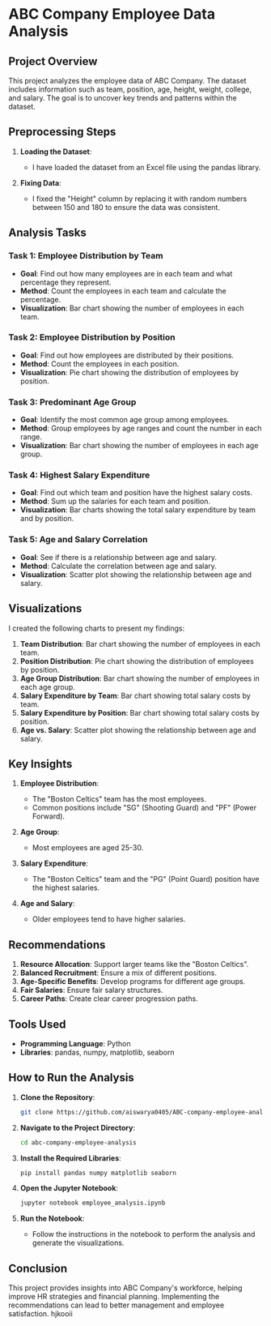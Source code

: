 # ABC Company Employee Data Analysis

## Project Overview

This project analyzes the employee data of ABC Company. The dataset includes information such as team, position, age, height, weight, college, and salary. The goal is to uncover key trends and patterns within the dataset.

## Preprocessing Steps

1. **Loading the Dataset**:
   - I have loaded the dataset from an Excel file using the pandas library.

2. **Fixing Data**:
   - I fixed the "Height" column by replacing it with random numbers between 150 and 180 to ensure the data was consistent.

## Analysis Tasks

### Task 1: Employee Distribution by Team

- **Goal**: Find out how many employees are in each team and what percentage they represent.
- **Method**: Count the employees in each team and calculate the percentage.
- **Visualization**: Bar chart showing the number of employees in each team.

### Task 2: Employee Distribution by Position

- **Goal**: Find out how employees are distributed by their positions.
- **Method**: Count the employees in each position.
- **Visualization**: Pie chart showing the distribution of employees by position.

### Task 3: Predominant Age Group

- **Goal**: Identify the most common age group among employees.
- **Method**: Group employees by age ranges and count the number in each range.
- **Visualization**: Bar chart showing the number of employees in each age group.

### Task 4: Highest Salary Expenditure

- **Goal**: Find out which team and position have the highest salary costs.
- **Method**: Sum up the salaries for each team and position.
- **Visualization**: Bar charts showing the total salary expenditure by team and by position.

### Task 5: Age and Salary Correlation

- **Goal**: See if there is a relationship between age and salary.
- **Method**: Calculate the correlation between age and salary.
- **Visualization**: Scatter plot showing the relationship between age and salary.

## Visualizations

I created the following charts to present my findings:

1. **Team Distribution**: Bar chart showing the number of employees in each team.
2. **Position Distribution**: Pie chart showing the distribution of employees by position.
3. **Age Group Distribution**: Bar chart showing the number of employees in each age group.
4. **Salary Expenditure by Team**: Bar chart showing total salary costs by team.
5. **Salary Expenditure by Position**: Bar chart showing total salary costs by position.
6. **Age vs. Salary**: Scatter plot showing the relationship between age and salary.

## Key Insights

1. **Employee Distribution**:
   - The "Boston Celtics" team has the most employees.
   - Common positions include "SG" (Shooting Guard) and "PF" (Power Forward).

2. **Age Group**:
   - Most employees are aged 25-30.

3. **Salary Expenditure**:
   - The "Boston Celtics" team and the "PG" (Point Guard) position have the highest salaries.

4. **Age and Salary**:
   - Older employees tend to have higher salaries.

## Recommendations

1. **Resource Allocation**: Support larger teams like the "Boston Celtics".
2. **Balanced Recruitment**: Ensure a mix of different positions.
3. **Age-Specific Benefits**: Develop programs for different age groups.
4. **Fair Salaries**: Ensure fair salary structures.
5. **Career Paths**: Create clear career progression paths.

## Tools Used

- **Programming Language**: Python
- **Libraries**: pandas, numpy, matplotlib, seaborn

## How to Run the Analysis

1. **Clone the Repository**:
   ```bash
   git clone https://github.com/aiswarya0405/ABC-company-employee-analysis.git
   ```

2. **Navigate to the Project Directory**:
   ```bash
   cd abc-company-employee-analysis
   ```

3. **Install the Required Libraries**:
   ```bash
   pip install pandas numpy matplotlib seaborn
   ```

4. **Open the Jupyter Notebook**:
   ```bash
   jupyter notebook employee_analysis.ipynb
   ```

5. **Run the Notebook**:
   - Follow the instructions in the notebook to perform the analysis and generate the visualizations.

## Conclusion

This project provides insights into ABC Company's workforce, helping improve HR strategies and financial planning. Implementing the recommendations can lead to better management and employee satisfaction.
hjkooii

